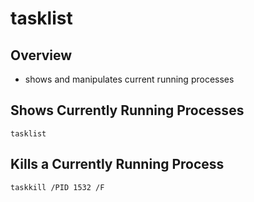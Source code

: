 # tasklist

## Overview

* shows and manipulates current running processes

## Shows Currently Running Processes

```text
tasklist
```

## Kills a Currently Running Process

```text
taskkill /PID 1532 /F
```
